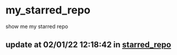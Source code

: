 # my_starred_repo
show me my starred repo

update at 02/01/22 12:18:42 in [starred_repo](./index.html)
---

